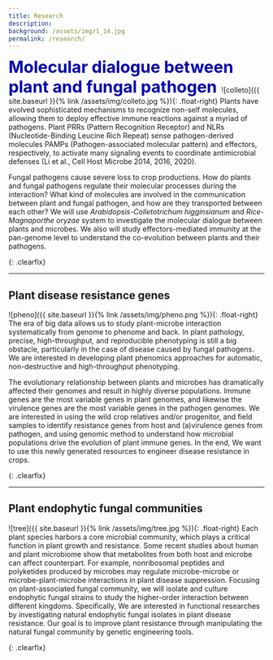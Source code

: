 ```yaml
---
title: Research
description:   
background: /assets/img/1_14.jpg
permalink: /research/
---
```

<font size="6" color="#0000b2">
 <b>Molecular dialogue between plant and fungal pathogen</b>
</font>
![colleto]({{ site.baseurl }}{% link /assets/img/colleto.jpg %}){: .float-right}
Plants have evolved sophisticated mechanisms to recognize non-self molecules, allowing them to deploy effective immune reactions against a myriad of pathogens. Plant PRRs (Pattern Recognition Receptor) and NLRs (Nucleotide-Binding Leucine Rich Repeat) sense pathogen-derived molecules PAMPs (Pathogen-associated molecular pattern) and effectors, respectively, to activate many signaling events to coordinate antimicrobial defenses (Li et al., Cell Host Microbe 2014, 2016, 2020).

Fungal pathogens cause severe loss to crop productions. How do plants and fungal pathogens regulate their molecular processes during the interaction? What kind of molecules are involved in the communication between plant and fungal pathogen, and how are they transported between each other? We will use _Arabidopsis-Colletotrichum higginsianum_ and _Rice-Magnaporthe oryzae_ system to investigate the molecular dialogue between plants and microbes. We also will study effectors-mediated immunity at the pan-genome level to understand the co-evolution between plants and their pathogens.
 
 {: .clearfix} 

---

## Plant disease resistance genes 

![pheno]({{ site.baseurl }}{% link /assets/img/pheno.png %}){: .float-right}
The era of big data allows us to study plant-microbe interaction systematically from genome to phenome and back. In plant pathology, precise, high-throughput, and reproducible phenotyping is still a big obstacle, particularly in the case of disease caused by fungal pathogens. We are interested in developing plant phenomics approaches for automatic, non-destructive and high-throughput phenotyping.

The evolutionary relationship between plants and microbes has dramatically affected their genomes and result in highly diverse populations. Immune genes are the most variable genes in plant genomes, and likewise the virulence genes are the most variable genes in the pathogen genomes. We are interested in using the wild crop relatives and/or progenitor, and field samples to identify resistance genes from host and (a)virulence genes from pathogen, and using genomic method to understand how microbial populations drive the evolution of plant immune genes. In the end, We want to use this newly generated resources to engineer disease resistance in crops.

{: .clearfix} 

---

## Plant endophytic fungal communities

![tree]({{ site.baseurl }}{% link /assets/img/tree.jpg %}){: .float-right}
Each plant species harbors a core microbial community, which plays a critical function in plant growth and resistance. Some recent studies about human and plant microbiome show that metabolites from both host and microbe can affect counterpart. For example, nonribosomal peptides and polyketides produced by microbes may regulate microbe-microbe or microbe-plant-microbe interactions in plant disease suppression. Focusing on plant-associated fungal community, we will isolate and culture endophytic fungal strains to study the higher-order interaction between different kingdoms. Specifically, We are interested in functional researches by investigating natural endophytic fungal isolates in plant disease resistance. Our goal is to improve plant resistance through manipulating the natural fungal community by genetic engineering tools.

{: .clearfix} 


